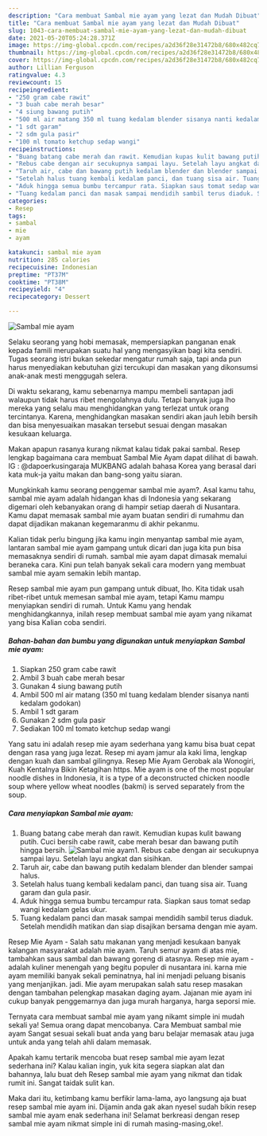 ```yaml
---
description: "Cara membuat Sambal mie ayam yang lezat dan Mudah Dibuat"
title: "Cara membuat Sambal mie ayam yang lezat dan Mudah Dibuat"
slug: 1043-cara-membuat-sambal-mie-ayam-yang-lezat-dan-mudah-dibuat
date: 2021-05-20T05:24:28.371Z
image: https://img-global.cpcdn.com/recipes/a2d36f28e31472b8/680x482cq70/sambal-mie-ayam-foto-resep-utama.jpg
thumbnail: https://img-global.cpcdn.com/recipes/a2d36f28e31472b8/680x482cq70/sambal-mie-ayam-foto-resep-utama.jpg
cover: https://img-global.cpcdn.com/recipes/a2d36f28e31472b8/680x482cq70/sambal-mie-ayam-foto-resep-utama.jpg
author: Lillian Ferguson
ratingvalue: 4.3
reviewcount: 15
recipeingredient:
- "250 gram cabe rawit"
- "3 buah cabe merah besar"
- "4 siung bawang putih"
- "500 ml air matang 350 ml tuang kedalam blender sisanya nanti kedalam godokan"
- "1 sdt garam"
- "2 sdm gula pasir"
- "100 ml tomato ketchup sedap wangi"
recipeinstructions:
- "Buang batang cabe merah dan rawit. Kemudian kupas kulit bawang putih. Cuci bersih cabe rawit, cabe merah besar dan bawang putih hingga bersih."
- "Rebus cabe dengan air secukupnya sampai layu. Setelah layu angkat dan sisihkan."
- "Taruh air, cabe dan bawang putih kedalam blender dan blender sampai halus."
- "Setelah halus tuang kembali kedalam panci, dan tuang sisa air. Tuang garam dan gula pasir."
- "Aduk hingga semua bumbu tercampur rata. Siapkan saus tomat sedap wangi kedalam gelas ukur."
- "Tuang kedalam panci dan masak sampai mendidih sambil terus diaduk. Setelah mendidih matikan dan siap disajikan bersama dengan mie ayam."
categories:
- Resep
tags:
- sambal
- mie
- ayam

katakunci: sambal mie ayam 
nutrition: 285 calories
recipecuisine: Indonesian
preptime: "PT37M"
cooktime: "PT38M"
recipeyield: "4"
recipecategory: Dessert

---
```



![Sambal mie ayam](https://img-global.cpcdn.com/recipes/a2d36f28e31472b8/680x482cq70/sambal-mie-ayam-foto-resep-utama.jpg)

Selaku seorang yang hobi memasak, mempersiapkan panganan enak kepada famili merupakan suatu hal yang mengasyikan bagi kita sendiri. Tugas seorang istri bukan sekedar mengatur rumah saja, tapi anda pun harus menyediakan kebutuhan gizi tercukupi dan masakan yang dikonsumsi anak-anak mesti menggugah selera.

Di waktu  sekarang, kamu sebenarnya mampu membeli santapan jadi walaupun tidak harus ribet mengolahnya dulu. Tetapi banyak juga lho mereka yang selalu mau menghidangkan yang terlezat untuk orang tercintanya. Karena, menghidangkan masakan sendiri akan jauh lebih bersih dan bisa menyesuaikan masakan tersebut sesuai dengan masakan kesukaan keluarga. 

Makan apapun rasanya kurang nikmat kalau tidak pakai sambal. Resep lengkap bagaimana cara membuat Sambal Mie Ayam dapat dilihat di bawah. IG : @dapoerkusingaraja MUKBANG adalah bahasa Korea yang berasal dari kata muk-ja yaitu makan dan bang-song yaitu siaran.

Mungkinkah kamu seorang penggemar sambal mie ayam?. Asal kamu tahu, sambal mie ayam adalah hidangan khas di Indonesia yang sekarang digemari oleh kebanyakan orang di hampir setiap daerah di Nusantara. Kamu dapat memasak sambal mie ayam buatan sendiri di rumahmu dan dapat dijadikan makanan kegemaranmu di akhir pekanmu.

Kalian tidak perlu bingung jika kamu ingin menyantap sambal mie ayam, lantaran sambal mie ayam gampang untuk dicari dan juga kita pun bisa memasaknya sendiri di rumah. sambal mie ayam dapat dimasak memalui beraneka cara. Kini pun telah banyak sekali cara modern yang membuat sambal mie ayam semakin lebih mantap.

Resep sambal mie ayam pun gampang untuk dibuat, lho. Kita tidak usah ribet-ribet untuk memesan sambal mie ayam, tetapi Kamu mampu menyiapkan sendiri di rumah. Untuk Kamu yang hendak menghidangkannya, inilah resep membuat sambal mie ayam yang nikamat yang bisa Kalian coba sendiri.

<!--inarticleads1-->

##### Bahan-bahan dan bumbu yang digunakan untuk menyiapkan Sambal mie ayam:

1. Siapkan 250 gram cabe rawit
1. Ambil 3 buah cabe merah besar
1. Gunakan 4 siung bawang putih
1. Ambil 500 ml air matang (350 ml tuang kedalam blender sisanya nanti kedalam godokan)
1. Ambil 1 sdt garam
1. Gunakan 2 sdm gula pasir
1. Sediakan 100 ml tomato ketchup sedap wangi


Yang satu ini adalah resep mie ayam sederhana yang kamu bisa buat cepat dengan rasa yang juga lezat. Resep mi ayam jamur ala kaki lima, lengkap dengan kuah dan sambal gilingnya. Resep Mie Ayam Gerobak ala Wonogiri, Kuah Kentalnya Bikin Ketagihan https. Mie ayam is one of the most popular noodle dishes in Indonesia, it is a type of a deconstructed chicken noodle soup where yellow wheat noodles (bakmi) is served separately from the soup. 

<!--inarticleads2-->

##### Cara menyiapkan Sambal mie ayam:

1. Buang batang cabe merah dan rawit. Kemudian kupas kulit bawang putih. Cuci bersih cabe rawit, cabe merah besar dan bawang putih hingga bersih.
<img src="https://img-global.cpcdn.com/steps/f02e8d79dcbd9ce3/160x128cq70/sambal-mie-ayam-langkah-memasak-1-foto.jpg" alt="Sambal mie ayam">1. Rebus cabe dengan air secukupnya sampai layu. Setelah layu angkat dan sisihkan.
1. Taruh air, cabe dan bawang putih kedalam blender dan blender sampai halus.
1. Setelah halus tuang kembali kedalam panci, dan tuang sisa air. Tuang garam dan gula pasir.
1. Aduk hingga semua bumbu tercampur rata. Siapkan saus tomat sedap wangi kedalam gelas ukur.
1. Tuang kedalam panci dan masak sampai mendidih sambil terus diaduk. Setelah mendidih matikan dan siap disajikan bersama dengan mie ayam.


Resep Mie Ayam - Salah satu makanan yang menjadi kesukaan banyak kalangan masyarakat adalah mie ayam. Taruh semur ayam di atas mie, tambahkan saus sambal dan bawang goreng di atasnya. Resep mie ayam - adalah kuliner menengah yang begitu populer di nusantara ini. karna mie ayam memiliki banyak sekali peminatnya, hal ini menjadi peluang bisanis yang menjanjikan. jadi. Mie ayam merupakan salah satu resep masakan dengan tambahan pelengkap masakan daging ayam. Jajanan mie ayam ini cukup banyak penggemarnya dan juga murah harganya, harga seporsi mie. 

Ternyata cara membuat sambal mie ayam yang nikamt simple ini mudah sekali ya! Semua orang dapat mencobanya. Cara Membuat sambal mie ayam Sangat sesuai sekali buat anda yang baru belajar memasak atau juga untuk anda yang telah ahli dalam memasak.

Apakah kamu tertarik mencoba buat resep sambal mie ayam lezat sederhana ini? Kalau kalian ingin, yuk kita segera siapkan alat dan bahannya, lalu buat deh Resep sambal mie ayam yang nikmat dan tidak rumit ini. Sangat taidak sulit kan. 

Maka dari itu, ketimbang kamu berfikir lama-lama, ayo langsung aja buat resep sambal mie ayam ini. Dijamin anda gak akan nyesel sudah bikin resep sambal mie ayam enak sederhana ini! Selamat berkreasi dengan resep sambal mie ayam nikmat simple ini di rumah masing-masing,oke!.

